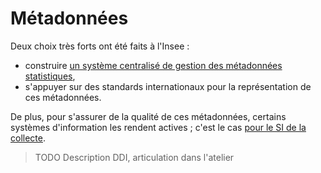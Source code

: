 # Métadonnées

Deux choix très forts ont été faits à l'Insee :

- construire [un système centralisé de gestion des métadonnées statistiques](http://krmes.info/data/pdf/ecosysteme-rmes.pdf),
- s'appuyer sur des standards internationaux pour la représentation de ces métadonnées.

De plus, pour s'assurer de la qualité de ces métadonnées, certains systèmes d'information les rendent actives ; c'est le cas [pour le SI de la collecte](http://krmes.info/data/pdf/metdonnees-actives-dans-systeme-de-collecte.pdf).

> TODO Description DDI, articulation dans l'atelier